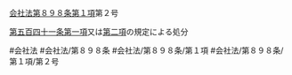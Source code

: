 [会社法第８９８条第１項](会社法＿＿＿＿第８９８条第１項)第２号

[第五百四十一条第一項](会社法＿＿＿＿第５４１条第１項)又は[第二項](会社法＿＿＿＿第８９８条第２項)の規定による処分


#会社法
#会社法/第８９８条
#会社法/第８９８条/第１項
#会社法/第８９８条/第１項/第２号

